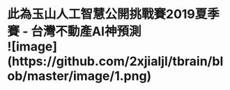 <h1>此為玉山人工智慧公開挑戰賽2019夏季賽 - 台灣不動產AI神預測<br>
![image](https://github.com/2xjialjl/tbrain/blob/master/image/1.png)
